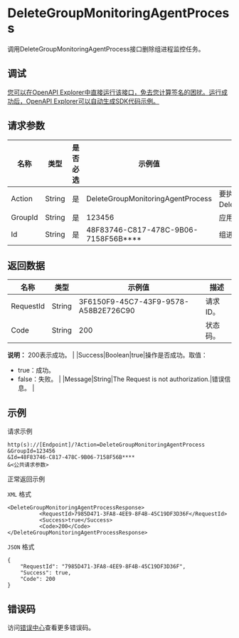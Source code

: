 # DeleteGroupMonitoringAgentProcess

调用DeleteGroupMonitoringAgentProcess接口删除组进程监控任务。

## 调试

[您可以在OpenAPI Explorer中直接运行该接口，免去您计算签名的困扰。运行成功后，OpenAPI Explorer可以自动生成SDK代码示例。](https://api.aliyun.com/#product=Cms&api=DeleteGroupMonitoringAgentProcess&type=RPC&version=2019-01-01)

## 请求参数

|名称|类型|是否必选|示例值|描述|
|--|--|----|---|--|
|Action|String|是|DeleteGroupMonitoringAgentProcess|要执行的操作，取值：DeleteGroupMonitoringAgentProcess。 |
|GroupId|String|是|123456|应用分组ID。 |
|Id|String|是|48F83746-C817-478C-9B06-7158F56B\*\*\*\*|组进程ID。 |

## 返回数据

|名称|类型|示例值|描述|
|--|--|---|--|
|RequestId|String|3F6150F9-45C7-43F9-9578-A58B2E726C90|请求ID。 |
|Code|String|200|状态码。

 **说明：** 200表示成功。 |
|Success|Boolean|true|操作是否成功。取值：

 -   true：成功。
-   false：失败。 |
|Message|String|The Request is not authorization.|错误信息。 |

## 示例

请求示例

```
http(s)://[Endpoint]/?Action=DeleteGroupMonitoringAgentProcess
&GroupId=123456
&Id=48F83746-C817-478C-9B06-7158F56B****
&<公共请求参数>
```

正常返回示例

`XML` 格式

```
<DeleteGroupMonitoringAgentProcessResponse>
		  <RequestId>7985D471-3FA8-4EE9-8F4B-45C19DF3D36F</RequestId>
		  <Success>true</Success>
		  <Code>200</Code>
</DeleteGroupMonitoringAgentProcessResponse>
```

`JSON` 格式

```
{
	"RequestId": "7985D471-3FA8-4EE9-8F4B-45C19DF3D36F",
	"Success": true,
	"Code": 200
}
```

## 错误码

访问[错误中心](https://error-center.alibabacloud.com/status/product/Cms)查看更多错误码。

